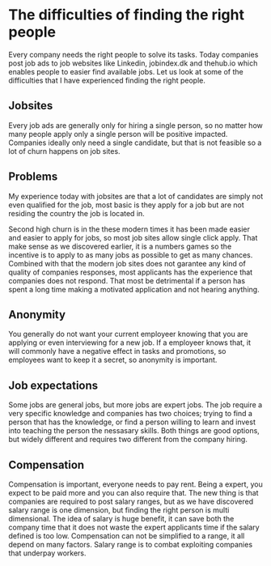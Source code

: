 # The difficulties of finding the right people

Every company needs the right people to solve its tasks. Today companies post job ads to job websites like Linkedin, jobindex.dk and thehub.io which enables people to easier find available jobs. Let us look at some of the difficulties that I have experienced finding the right people.

## Jobsites

Every job ads are generally only for hiring a single person, so no matter how many people apply only a single person will be positive impacted. Companies ideally only need a single candidate, but that is not feasible so a lot of churn happens on job sites.

## Problems

My experience today with jobsites are that a lot of candidates are simply not even qualified for the job, most basic is they apply for a job but are not residing the country the job is located in.

Second high churn is in the these modern times it has been made easier and easier to apply for jobs, so most job sites allow single click apply. That make sense as we discovered earlier, it is a numbers games so the incentive is to apply to as many jobs as possible to get as many chances. Combined with that the modern job sites does not garantee any kind of quality of companies responses, most applicants has the experience that companies does not respond.
That most be detrimental if a person has spent a long time making a motivated application and not hearing anything.

## Anonymity

You generally do not want your current employeer knowing that you are applying or even interviewing for a new job. If a employeer knows that, it will commonly have a negative effect in tasks and promotions, so employees want to keep it a secret, so anonymity is important.

## Job expectations

Some jobs are general jobs, but more jobs are expert jobs. The job require a very specific knowledge and companies has two choices; trying to find a person that has the knowledge, or find a person willing to learn and invest into teaching the person the nessasary skills. Both things are good options, but widely different and requires two different from the company hiring.

## Compensation

Compensation is important, everyone needs to pay rent. Being a expert, you expect to be paid more and you can also require that. The new thing is that companies are required to post salary ranges, but as we have discovered salary range is one dimension, but finding the right person is multi dimensional. The idea of salary is huge benefit, it can save both the company time that it does not waste the expert applicants time if the salary defined is too low. Compensation can not be simplified to a range, it all depend on many factors. Salary range is to combat exploiting companies that underpay workers.
